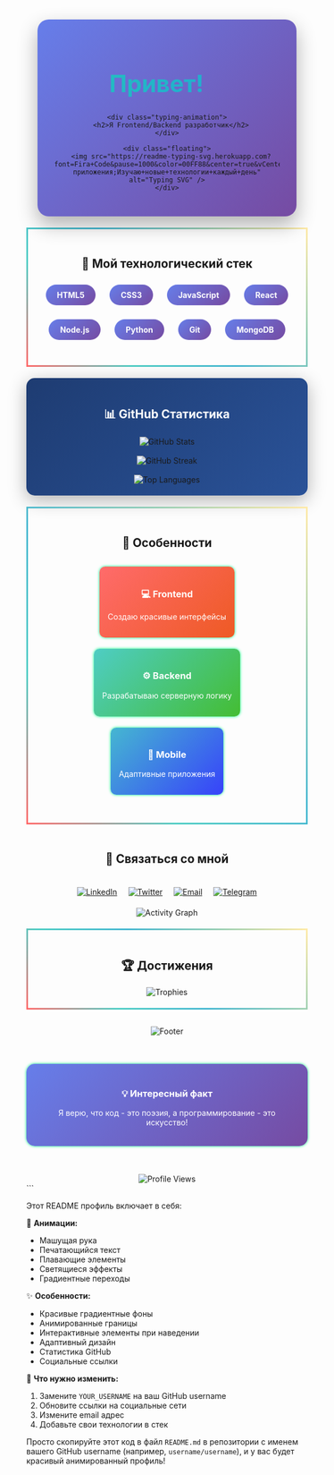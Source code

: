 <div align="center">
  <style>
    @keyframes wave {
      0% { transform: rotate(0deg); }
      10% { transform: rotate(14deg); }
      20% { transform: rotate(-8deg); }
      30% { transform: rotate(14deg); }
      40% { transform: rotate(-4deg); }
      50% { transform: rotate(10deg); }
      60% { transform: rotate(0deg); }
      100% { transform: rotate(0deg); }
    }
    
    @keyframes typing {
      from { width: 0; }
      to { width: 100%; }
    }
    
    @keyframes blink {
      50% { border-color: transparent; }
    }
    
    @keyframes float {
      0%, 100% { transform: translateY(0px); }
      50% { transform: translateY(-10px); }
    }
    
    @keyframes glow {
      0%, 100% { box-shadow: 0 0 5px #00ff88; }
      50% { box-shadow: 0 0 20px #00ff88, 0 0 30px #00ff88; }
    }
    
    @keyframes gradient {
      0% { background-position: 0% 50%; }
      50% { background-position: 100% 50%; }
      100% { background-position: 0% 50%; }
    }
    
    .wave {
      animation: wave 2s linear infinite;
      transform-origin: 70% 70%;
      display: inline-block;
    }
    
    .typing-animation {
      overflow: hidden;
      border-right: 3px solid #00ff88;
      white-space: nowrap;
      margin: 0 auto;
      animation: typing 3s steps(40, end), blink 0.75s step-end infinite;
      font-family: 'Courier New', monospace;
    }
    
    .floating {
      animation: float 3s ease-in-out infinite;
    }
    
    .glow-effect {
      animation: glow 2s ease-in-out infinite alternate;
      border-radius: 10px;
      padding: 10px;
      margin: 5px;
      display: inline-block;
    }
    
    .gradient-text {
      background: linear-gradient(-45deg, #ee7752, #e73c7e, #23a6d5, #23d5ab);
      background-size: 400% 400%;
      animation: gradient 3s ease infinite;
      -webkit-background-clip: text;
      -webkit-text-fill-color: transparent;
      background-clip: text;
      font-weight: bold;
      font-size: 3em;
    }
    
    .tech-stack {
      display: flex;
      flex-wrap: wrap;
      justify-content: center;
      gap: 15px;
      margin: 20px 0;
    }
    
    .tech-item {
      background: linear-gradient(135deg, #667eea 0%, #764ba2 100%);
      color: white;
      padding: 10px 20px;
      border-radius: 25px;
      font-weight: bold;
      transition: all 0.3s ease;
      animation: float 4s ease-in-out infinite;
    }
    
    .tech-item:hover {
      transform: scale(1.1) translateY(-5px);
      box-shadow: 0 10px 20px rgba(0,0,0,0.3);
    }
    
    .stats-container {
      background: linear-gradient(135deg, #1e3c72 0%, #2a5298 100%);
      border-radius: 15px;
      padding: 20px;
      margin: 20px 0;
      box-shadow: 0 8px 32px rgba(0,0,0,0.3);
    }
    
    .profile-container {
      background: linear-gradient(135deg, #667eea 0%, #764ba2 100%);
      border-radius: 20px;
      padding: 30px;
      margin: 20px;
      box-shadow: 0 15px 35px rgba(0,0,0,0.3);
      backdrop-filter: blur(10px);
    }
    
    .social-links {
      display: flex;
      justify-content: center;
      gap: 20px;
      margin: 20px 0;
    }
    
    .social-item {
      transition: all 0.3s ease;
      filter: grayscale(0%);
    }
    
    .social-item:hover {
      transform: scale(1.2) rotate(5deg);
      filter: brightness(1.2);
    }
    
    .animated-border {
      border: 3px solid;
      border-image: linear-gradient(45deg, #ff6b6b, #4ecdc4, #45b7d1, #96ceb4, #ffeaa7) 1;
      animation: gradient 3s ease infinite;
      border-radius: 15px;
      padding: 20px;
      margin: 20px 0;
    }
  </style>

  <div class="profile-container">
    <h1 class="gradient-text">Привет! <span class="wave">👋</span></h1>
    
    <div class="typing-animation">
      <h2>Я Frontend/Backend разработчик</h2>
    </div>
    
    <div class="floating">
      <img src="https://readme-typing-svg.herokuapp.com?font=Fira+Code&pause=1000&color=00FF88&center=true&vCenter=true&width=435&lines=Добро+пожаловать+в+мой+профиль!;Создаю+крутые+веб-приложения;Изучаю+новые+технологии+каждый+день" alt="Typing SVG" />
    </div>
  </div>

  <div class="animated-border">
    <h2>🚀 Мой технологический стек</h2>
    <div class="tech-stack">
      <div class="tech-item glow-effect">HTML5</div>
      <div class="tech-item glow-effect">CSS3</div>
      <div class="tech-item glow-effect">JavaScript</div>
      <div class="tech-item glow-effect">React</div>
      <div class="tech-item glow-effect">Node.js</div>
      <div class="tech-item glow-effect">Python</div>
      <div class="tech-item glow-effect">Git</div>
      <div class="tech-item glow-effect">MongoDB</div>
    </div>
  </div>

  <div class="stats-container">
    <h2 style="color: white; margin-bottom: 20px;">📊 GitHub Статистика</h2>
    <div class="floating">
      <img src="https://github-readme-stats.vercel.app/api?username=YOUR_USERNAME&show_icons=true&theme=radical&hide_border=true&bg_color=0D1117&title_color=00FF88&icon_color=00FF88&text_color=FFFFFF" alt="GitHub Stats" />
    </div>
    <br>
    <div class="floating" style="animation-delay: 0.5s;">
      <img src="https://github-readme-streak-stats.herokuapp.com/?user=YOUR_USERNAME&theme=radical&hide_border=true&background=0D1117&stroke=00FF88&ring=00FF88&fire=FF6B6B&currStreakLabel=00FF88" alt="GitHub Streak" />
    </div>
    <br>
    <div class="floating" style="animation-delay: 1s;">
      <img src="https://github-readme-stats.vercel.app/api/top-langs/?username=YOUR_USERNAME&layout=compact&theme=radical&hide_border=true&bg_color=0D1117&title_color=00FF88&text_color=FFFFFF" alt="Top Languages" />
    </div>
  </div>

  <div class="animated-border">
    <h2>🌟 Особенности</h2>
    <div style="display: flex; justify-content: space-around; flex-wrap: wrap; margin: 20px 0;">
      <div class="glow-effect" style="background: linear-gradient(135deg, #ff6b6b, #ee5a24); color: white; padding: 15px; border-radius: 10px; margin: 10px;">
        <h3>💻 Frontend</h3>
        <p>Создаю красивые интерфейсы</p>
      </div>
      <div class="glow-effect" style="background: linear-gradient(135deg, #4ecdc4, #44bd32); color: white; padding: 15px; border-radius: 10px; margin: 10px;">
        <h3>⚙️ Backend</h3>
        <p>Разрабатываю серверную логику</p>
      </div>
      <div class="glow-effect" style="background: linear-gradient(135deg, #45b7d1, #3742fa); color: white; padding: 15px; border-radius: 10px; margin: 10px;">
        <h3>📱 Mobile</h3>
        <p>Адаптивные приложения</p>
      </div>
    </div>
  </div>

  <div class="social-links">
    <h2>🤝 Связаться со мной</h2>
  </div>
  
  <div class="social-links">
    <a href="https://linkedin.com/in/YOUR_LINKEDIN" class="social-item">
      <img src="https://img.shields.io/badge/LinkedIn-0077B5?style=for-the-badge&logo=linkedin&logoColor=white" alt="LinkedIn" />
    </a>
    <a href="https://twitter.com/YOUR_TWITTER" class="social-item">
      <img src="https://img.shields.io/badge/Twitter-1DA1F2?style=for-the-badge&logo=twitter&logoColor=white" alt="Twitter" />
    </a>
    <a href="mailto:your.email@example.com" class="social-item">
      <img src="https://img.shields.io/badge/Email-D14836?style=for-the-badge&logo=gmail&logoColor=white" alt="Email" />
    </a>
    <a href="https://t.me/YOUR_TELEGRAM" class="social-item">
      <img src="https://img.shields.io/badge/Telegram-2CA5E0?style=for-the-badge&logo=telegram&logoColor=white" alt="Telegram" />
    </a>
  </div>

  <div class="floating">
    <img src="https://github-readme-activity-graph.vercel.app/graph?username=YOUR_USERNAME&theme=react-dark&bg_color=0D1117&color=00FF88&line=00FF88&point=FFFFFF&area=true&hide_border=true" alt="Activity Graph" />
  </div>

  <div class="animated-border">
    <h2>🏆 Достижения</h2>
    <div class="floating">
      <img src="https://github-profile-trophy.vercel.app/?username=YOUR_USERNAME&theme=radical&no-frame=true&no-bg=true&margin-w=4&row=1" alt="Trophies" />
    </div>
  </div>

  <div style="margin: 30px 0;">
    <img src="https://capsule-render.vercel.app/api?type=waving&color=gradient&height=100&section=footer&text=Спасибо%20за%20визит!&fontSize=30&fontAlignY=70&desc=Давайте%20создадим%20что-то%20потрясающее%20вместе!&descAlignY=88&descAlign=50" alt="Footer" />
  </div>

  <div class="glow-effect" style="background: linear-gradient(135deg, #667eea 0%, #764ba2 100%); color: white; padding: 20px; border-radius: 15px; margin: 20px 0;">
    <h3>💡 Интересный факт</h3>
    <p>Я верю, что код - это поэзия, а программирование - это искусство!</p>
  </div>

  <div style="margin-top: 30px;">
    <img src="https://komarev.com/ghpvc/?username=YOUR_USERNAME&label=Просмотры%20профиля&color=0e75b6&style=flat" alt="Profile Views" />
  </div>

</div>
```

Этот README профиль включает в себя:

🎨 **Анимации:**
- Машущая рука
- Печатающийся текст
- Плавающие элементы
- Светящиеся эффекты
- Градиентные переходы

✨ **Особенности:**
- Красивые градиентные фоны
- Анимированные границы
- Интерактивные элементы при наведении
- Адаптивный дизайн
- Статистика GitHub
- Социальные ссылки

📝 **Что нужно изменить:**
1. Замените `YOUR_USERNAME` на ваш GitHub username
2. Обновите ссылки на социальные сети
3. Измените email адрес
4. Добавьте свои технологии в стек

Просто скопируйте этот код в файл `README.md` в репозитории с именем вашего GitHub username (например, `username/username`), и у вас будет красивый анимированный профиль!

